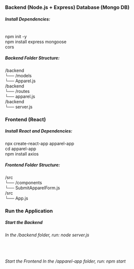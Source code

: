 
<h3>Backend (Node.js + Express) Database (Mongo DB)</h3>




<h5>Install Dependencies:</h5><br>
    npm init -y<br>
    npm install express mongoose <br>cors<br>

 <h5>Backend Folder Structure:</h5>
    /backend<br>
    └── /models<br>
        └── Apparel.js<br>
          /backend<br>
    └── /routes<br>
        └── apparel.js<br>
          /backend<br>
    └── server.js <br>


 <h3>Frontend (React)</h3>

  <h5>Install React and Dependencies:</h5>
    npx create-react-app apparel-app<br>
    cd apparel-app<br>
    npm install axios<br>


 <h5> Frontend Folder Structure:</h5>
    /src<br>
    └── /components<br>
        └── SubmitApparelForm.js<br>
         /src<br>
    └── App.js<br>

<h3>Run the Application</h3>

<h5>Start the Backend</h5>
   <h6> In the /backend folder, run: node server.js </h6>
<br>
<h6>Start the Frontend
    In the /apparel-app folder, run: npm start</h6>
